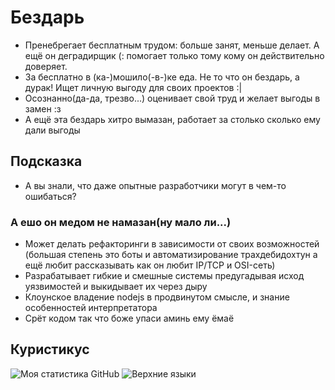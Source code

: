 # Бездарь
- Пренебрегает бесплатным трудом: больше занят, меньше делает. А ещё он деградирщик (: помогает только тому кому он действительно доверяет.
- За бесплатно в (ка-)мошило(-в-)ке еда. Не то что он бездарь, а дурак! Ищет личную выгоду для своих проектов :|
- Осознанно(да-да, трезво...) оценивает свой труд и желает выгоды в замен :з
- А ещё эта бездарь хитро вымазан, работает за столько сколько ему дали выгоды

## Подсказка
- А вы знали, что даже опытные разработчики могут в чем-то ошибаться?

### А ешо он медом не намазан(ну мало ли...)
- Может делать рефакторинги в зависимости от своих возможностей (большая степень это боты и автоматизирование трахдебидохтун а ещё любит рассказывать как он любит IP/TCP и OSI-сеть)
- Разрабатывает гибкие и смешные системы предугадывая исход уязвимостей и выкидывает их через дыру
- Клоунское владение nodejs в продвинутом смысле, и знание особенностей интерпретатора
- Срёт кодом так что боже упаси аминь ему ёмаё

## Куристикус
![Моя статистика GitHub](https://github-readme-stats.vercel.app/api?username=maksim990&theme=dark&show_icons=true)
![Верхние языки](https://github-readme-stats.vercel.app/api/top-langs/?username=maksim990&theme=dark&layout=compact)
